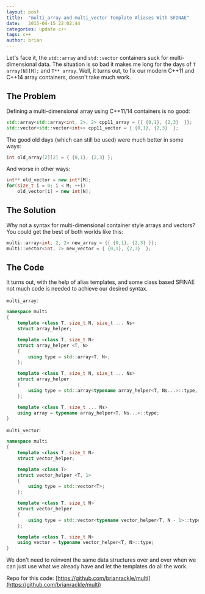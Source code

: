 ```yaml
---
layout: post
title:  "multi_array and multi_vector Template Aliases With SFINAE"
date:   2015-04-15 22:02:44
categories: update c++
tags: c++ 
author: brian
---
```


Let's face it, the `std::array` and `std::vector` containers suck for multi-dimensional data. The situation is so bad it makes me long for the days of `T array[N][M];` and `T** array`. Well, it turns out, to fix our modern C++11 and C++14 array containers, doesn't take much work.

## The Problem
Defining a multi-dimensional array using C++11/14 containers is no good:
```c++
std::array<std::array<int, 2>, 2> cpp11_array = {{ {0,1}, {2,3}  }};
std::vector<std::vector<int>> cpp11_vector = { {0,1}, {2,3}  };
```

The good old days (which can still be used) were much better in some ways:
```c++
int old_array[2][2] = { {0,1}, {2,3} };
```

And worse in other ways:
```c++
int** old_vector = new int*[M];
for(size_t i = 0; i < M; ++i)
    old_vector[i] = new int[N];
```

## The Solution
Why not a syntax for multi-dimensional container style arrays and vectors? You could get the best of both worlds like this:
```c++
multi::array<int, 2, 2> new_array = {{ {0,1}, {2,3} }};
multi::vector<int, 2> new_vector = { {0,1}, {2,3}  };
```

## The Code
It turns out, with the help of alias templates, and some class based SFINAE not much code is needed to achieve our desired syntax. 

`multi_array`:
```c++
namespace multi
{
    template <class T, size_t N, size_t ... Ns>
    struct array_helper;

    template <class T, size_t N>
    struct array_helper <T, N>
    {
        using type = std::array<T, N>;
    };

    template <class T, size_t N, size_t ... Ns>
    struct array_helper
    {
        using type = std::array<typename array_helper<T, Ns...>::type, N>;
    };

    template <class T, size_t ... Ns>
    using array = typename array_helper<T, Ns...>::type;
}
```

`multi_vector`:
```c++
namespace multi
{
    template <class T, size_t N>
    struct vector_helper;

    template <class T>
    struct vector_helper <T, 1>
    {
        using type = std::vector<T>;
    };

    template <class T, size_t N>
    struct vector_helper
    {
        using type = std::vector<typename vector_helper<T, N - 1>::type>;
    };

    template <class T, size_t N>
    using vector = typename vector_helper<T, N>::type;
}
```

We don't need to reinvent the same data structures over and over when we can just use what we already have and let the templates do all the work.

Repo for this code: [https://github.com/brianrackle/multi](https://github.com/brianrackle/multi)
